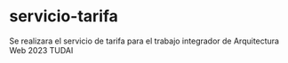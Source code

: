 # servicio-tarifa
Se realizara el servicio de tarifa para el trabajo integrador de Arquitectura Web 2023 TUDAI
